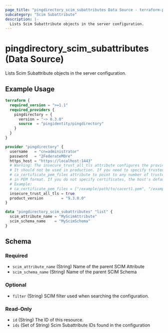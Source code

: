 ```yaml
---
page_title: "pingdirectory_scim_subattributes Data Source - terraform-provider-pingdirectory"
subcategory: "Scim Subattribute"
description: |-
  Lists Scim Subattribute objects in the server configuration.
---
```


# pingdirectory_scim_subattributes (Data Source)

Lists Scim Subattribute objects in the server configuration.

## Example Usage

```terraform
terraform {
  required_version = ">=1.1"
  required_providers {
    pingdirectory = {
      version = "~> 0.3.0"
      source  = "pingidentity/pingdirectory"
    }
  }
}

provider "pingdirectory" {
  username   = "cn=administrator"
  password   = "2FederateM0re"
  https_host = "https://localhost:1443"
  # Warning: The insecure_trust_all_tls attribute configures the provider to trust any certificate presented by the PingDirectory server.
  # It should not be used in production. If you need to specify trusted CA certificates, use the
  # ca_certificate_pem_files attribute to point to any number of trusted CA certificate files
  # in PEM format. If you do not specify certificates, the host's default root CA set will be used.
  # Example:
  # ca_certificate_pem_files = ["/example/path/to/cacert1.pem", "/example/path/to/cacert2.pem"]
  insecure_trust_all_tls = true
  product_version        = "9.3.0.0"
}

data "pingdirectory_scim_subattributes" "list" {
  scim_attribute_name = "MyScimAttribute"
  scim_schema_name    = "MyScimSchema"
}
```

<!-- schema generated by tfplugindocs -->
## Schema

### Required

- `scim_attribute_name` (String) Name of the parent SCIM Attribute
- `scim_schema_name` (String) Name of the parent SCIM Schema

### Optional

- `filter` (String) SCIM filter used when searching the configuration.

### Read-Only

- `id` (String) The ID of this resource.
- `ids` (Set of String) Scim Subattribute IDs found in the configuration

